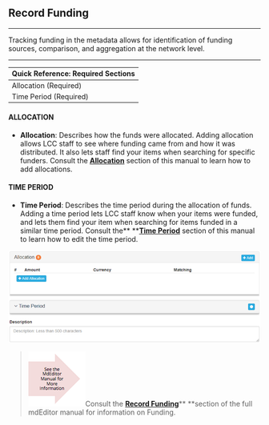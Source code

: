 ## Record Funding

---

Tracking funding in the metadata allows for identification of funding sources, comparison, and aggregation at the network level.

---

| **Quick Reference: Required Sections** |
| :--- |
| Allocation \(Required\)  |
| Time Period \(Required\)  |

#### **ALLOCATION**

* **Allocation**: Describes how the funds were allocated. Adding allocation allows LCC staff to see where funding came from and how it was distributed. It also lets staff find your items when searching for specific funders. Consult the [**Allocation**](/record/edit/record-funding/allocation.md) section of this manual to learn how to add allocations.

#### TIME PERIOD

* **Time Period**: Describes the time period during the allocation of funds. Adding a time period lets LCC staff know when your items were funded, and lets them find your item when searching for items funded in a similar time period. Consult the** **[**Time Period**](/record/edit/record-funding/time-period.md) section of this manual to learn how to edit the time period.

 

![](/assets/funding_window.png)

> ![](/assets/see_full_manual_for.png)Consult the [**Record Funding**](https://adiwg.gitbooks.io/mdeditor/content/record/edit/record-funding.html)** **section of the full mdEditor manual for information on Funding.



